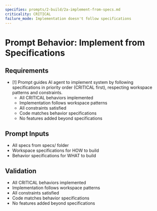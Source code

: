 ```yaml
---
specifies: prompts/2-build/2a-implement-from-specs.md
criticality: CRITICAL
failure_mode: Implementation doesn't follow specifications
---
```


# Prompt Behavior: Implement from Specifications

## Requirements
- [!] Prompt guides AI agent to implement system by following specifications in priority order (CRITICAL first), respecting workspace patterns and constraints.
  - All CRITICAL behaviors implemented
  - Implementation follows workspace patterns
  - All constraints satisfied
  - Code matches behavior specifications
  - No features added beyond specifications

## Prompt Inputs

- All specs from specs/ folder
- Workspace specifications for HOW to build
- Behavior specifications for WHAT to build

## Validation

- All CRITICAL behaviors implemented
- Implementation follows workspace patterns
- All constraints satisfied
- Code matches behavior specifications
- No features added beyond specifications
